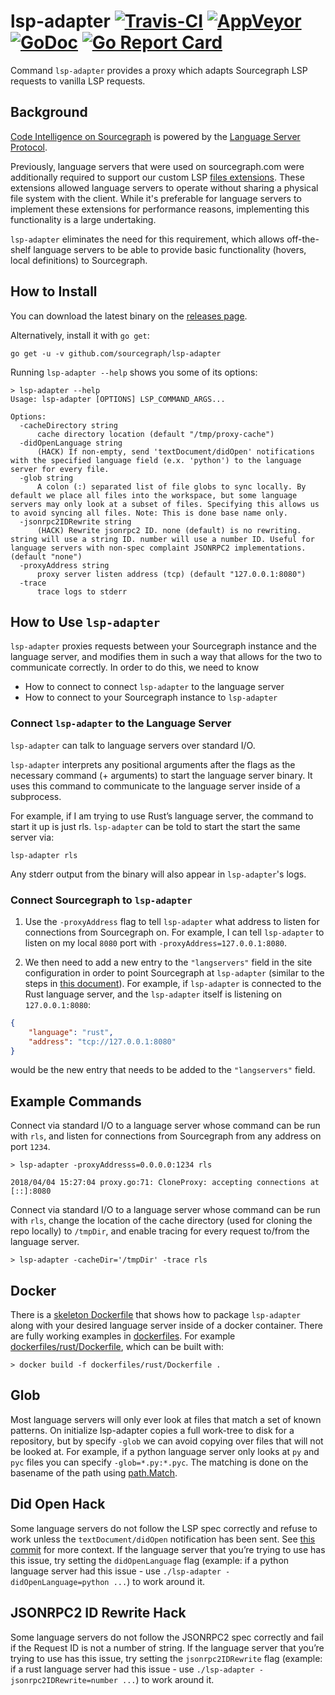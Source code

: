 # lsp-adapter [![Travis-CI](https://travis-ci.org/sourcegraph/lsp-adapter.svg)](https://travis-ci.org/sourcegraph/lsp-adapter) [![AppVeyor](https://ci.appveyor.com/api/projects/status/vfdftcqh0ekb881u/branch/master?svg=true)](https://ci.appveyor.com/project/sourcegraph/lsp-adapter/branch/master) [![GoDoc](https://godoc.org/github.com/sourcegraph/lsp-adapter?status.svg)](http://godoc.org/github.com/sourcegraph/lsp-adapter) [![Go Report Card](https://goreportcard.com/badge/github.com/sourcegraph/lsp-adapter)](https://goreportcard.com/report/github.com/sourcegraph/lsp-adapter)

Command `lsp-adapter` provides a proxy which adapts Sourcegraph LSP requests to
vanilla LSP requests.

## Background

[Code Intelligence on Sourcegraph](https://about.sourcegraph.com/docs/code-intelligence/) is powered by the [Language Server Protocol](https://microsoft.github.io/language-server-protocol/).

Previously, language servers that were used on sourcegraph.com were additionally required to support our
custom LSP [files extensions](https://github.com/sourcegraph/language-server-protocol/blob/master/extension-files.md). These extensions allowed language servers to operate without sharing a physical file system with the client. While it's preferable for language servers to implement these extensions for performance reasons, implementing this functionality is a large undertaking.

`lsp-adapter` eliminates the need for this requirement, which allows off-the-shelf language servers to be able to provide basic functionality (hovers, local definitions) to Sourcegraph.

## How to Install

You can download the latest binary on the [releases page](https://github.com/sourcegraph/lsp-adapter/releases).

Alternatively, install it with `go get`:

```shell
go get -u -v github.com/sourcegraph/lsp-adapter
```

Running `lsp-adapter --help` shows you some of its options:

```shell
> lsp-adapter --help
Usage: lsp-adapter [OPTIONS] LSP_COMMAND_ARGS...

Options:
  -cacheDirectory string
      cache directory location (default "/tmp/proxy-cache")
  -didOpenLanguage string
      (HACK) If non-empty, send 'textDocument/didOpen' notifications with the specified language field (e.x. 'python') to the language server for every file.
  -glob string
      A colon (:) separated list of file globs to sync locally. By default we place all files into the workspace, but some language servers may only look at a subset of files. Specifying this allows us to avoid syncing all files. Note: This is done base name only.
  -jsonrpc2IDRewrite string
      (HACK) Rewrite jsonrpc2 ID. none (default) is no rewriting. string will use a string ID. number will use a number ID. Useful for language servers with non-spec complaint JSONRPC2 implementations. (default "none")
  -proxyAddress string
      proxy server listen address (tcp) (default "127.0.0.1:8080")
  -trace
      trace logs to stderr
```
## How to Use `lsp-adapter`

`lsp-adapter` proxies requests between your Sourcegraph instance and the language server, and modifies them in such a way that allows for the two to communicate correctly. In order to do this, we need to know

- How to connect to connect `lsp-adapter` to the language server
- How to connect to your Sourcegraph instance to `lsp-adapter`


### Connect `lsp-adapter` to the Language Server

`lsp-adapter` can talk to language servers over standard I/O.

`lsp-adapter` interprets any positional arguments after the flags as the necessary command (+ arguments) to start the language server binary. It uses this command to communicate to the language server inside of a subprocess.

For example, if I am trying to use Rust’s language server, the command to start it up is just rls. `lsp-adapter` can be told to start the start the same server via:

```shell
lsp-adapter rls
```

Any stderr output from the binary will also appear in `lsp-adapter`'s logs.


### Connect Sourcegraph to `lsp-adapter`

1. Use the `-proxyAddress` flag to tell `lsp-adapter` what address to listen for connections from Sourcegraph on. For example, I can tell `lsp-adapter` to listen on my local `8080` port with `-proxyAddress=127.0.0.1:8080`.

2. We then need to add a new entry to the `"langservers"` field in the site configuration in order to point Sourcegraph at `lsp-adapter` (similar to the steps in [this document](https://about.sourcegraph.com/docs/code-intelligence/install-manual)). For example, if `lsp-adapter` is connected to the Rust language server, and the `lsp-adapter` itself is listening on `127.0.0.1:8080`:

```json
{
    "language": "rust",
    "address": "tcp://127.0.0.1:8080"
}
```
would be the new entry that needs to be added to the `"langservers"` field.

## Example Commands

Connect via standard I/O to a language server whose command can be run with `rls`, and listen for connections from Sourcegraph from any address on port `1234`.

```shell
> lsp-adapter -proxyAddresss=0.0.0.0:1234 rls

2018/04/04 15:27:04 proxy.go:71: CloneProxy: accepting connections at [::]:8080
```

Connect via standard I/O to a language server whose command can be run with `rls`, change the location of the cache directory (used for cloning the repo locally) to `/tmpDir`, and enable tracing for every request to/from the language server.

```shell
> lsp-adapter -cacheDir='/tmpDir' -trace rls
```

## Docker

There is a [skeleton Dockerfile](./Dockerfile) that shows how to package `lsp-adapter` along with your desired language server inside of a docker container. There are fully working examples in [dockerfiles](./dockerfiles). For example [dockerfiles/rust/Dockerfile](./dockerfiles/rust/Dockerfile), which can be built with:

```shell
> docker build -f dockerfiles/rust/Dockerfile .
```

## Glob

Most language servers will only ever look at files that match a set of known patterns. On initialize lsp-adapter copies a full work-tree to disk for a repository, but by specify `-glob` we can avoid copying over files that will not be looked at. For example, if a python language server only looks at `py` and `pyc` files you can specify `-glob=*.py:*.pyc`. The matching is done on the basename of the path using [path.Match](https://godoc.org/path#Match).

## Did Open Hack

Some language servers do not follow the LSP spec correctly and refuse to work unless the `textDocument/didOpen` notification has been sent. See [this commit](https://github.com/sourcegraph/lsp-adapter/commit/1228a1fbaf102aa44575cec6802a5a211d117ee1) for more context. If the language server that you’re trying to use has this issue, try setting the `didOpenLanguage` flag (example: if a python language server had this issue - use `./lsp-adapter -didOpenLanguage=python ...`) to work around it.


## JSONRPC2 ID Rewrite Hack

Some language servers do not follow the JSONRPC2 spec correctly and fail if the Request ID is not a number of string. If the language server that you’re trying to use has this issue, try setting the `jsonrpc2IDRewrite` flag (example: if a rust language server had this issue - use `./lsp-adapter -jsonrpc2IDRewrite=number ...`) to work around it.
